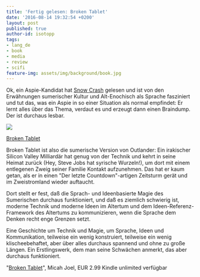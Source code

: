 ```yaml
---
title: 'Fertig gelesen: Broken Tablet'
date: '2016-08-14 19:32:54 +0200'
layout: post
published: true
author-id: isotopp
tags:
- lang_de
- book
- media
- review
- scifi
feature-img: assets/img/background/book.jpg
---
```

Ok, ein Aspie-Kandidat hat 
[Snow Crash](https://en.wikipedia.org/wiki/Snow_Crash) gelesen und ist von den Erwähnungen sumerischer Kultur und Alt-Enochisch als Sprache fasziniert und tut das, was ein Aspie in so einer Situation als normal empfindet: Er lernt alles über das Thema, verdaut es und erzeugt dann einen Braindump. Der ist durchaus lesbar.

[![](/uploads/2016/08/broken-tablet.jpg)](https://www.amazon.de//dp/B01G4YM4RW)

[Broken Tablet](https://www.amazon.de//dp/B01G4YM4RW)

Broken Tablet ist also die sumerische Version von Outlander: Ein irakischer Silicon Valley Milliardär hat genug von der Technik und kehrt in seine Heimat zurück (Hey, Steve Jobs hat syrische Wurzeln!), um dort mit einem entlegenen Zweig seiner Familie Kontakt aufzunehmen. Das hat er kaum getan, als er in einen "Der letzte Countdown"-artigen Zeitsturm gerät und im Zweistromland wieder auftaucht.

Dort stellt er fest, daß die Sprach- und Ideenbasierte Magie des Sumerischen durchaus funktioniert, und daß es ziemlich schwierig ist, moderne Technik und moderne Ideen im Altertum und dem Ideen-Referenz-Framework des Altertums zu kommunizieren, wenn die Sprache dem Denken recht enge Grenzen setzt.

Eine Geschichte um Technik und Magie, um Sprache, Ideen und Kommunikation, teilweise ein wenig konstruiert, teilweise ein wenig klischeebehaftet, aber über alles durchaus spannend und ohne zu große Längen. Ein Erstlingswerk, dem man seine Schwächen anmerkt, das aber durchaus funktioniert.

"[Broken Tablet](https://www.amazon.de//dp/B01G4YM4RW)", Micah Joel, EUR 2.99
Kindle unlimited verfügbar

